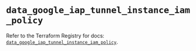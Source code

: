 # `data_google_iap_tunnel_instance_iam_policy`

Refer to the Terraform Registry for docs: [`data_google_iap_tunnel_instance_iam_policy`](https://registry.terraform.io/providers/hashicorp/google/6.31.0/docs/data-sources/iap_tunnel_instance_iam_policy).

